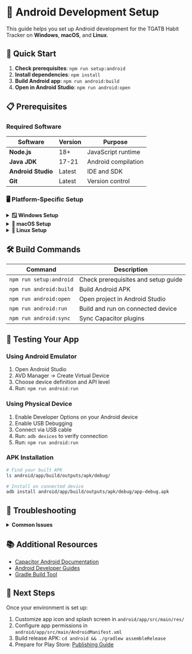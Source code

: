 # 📱 Android Development Setup

This guide helps you set up Android development for the TGATB Habit Tracker on **Windows**, **macOS**, and **Linux**.

## 🚀 Quick Start

1. **Check prerequisites**: `npm run setup:android`
2. **Install dependencies**: `npm install`
3. **Build Android app**: `npm run android:build`
4. **Open in Android Studio**: `npm run android:open`

## 📋 Prerequisites

### Required Software

| Software | Version | Purpose |
|----------|---------|---------|
| **Node.js** | 18+ | JavaScript runtime |
| **Java JDK** | 17-21 | Android compilation |
| **Android Studio** | Latest | IDE and SDK |
| **Git** | Latest | Version control |

### 🖥️ Platform-Specific Setup

<details>
<summary><strong>🪟 Windows Setup</strong></summary>

#### Install Java
```powershell
# Using winget (recommended)
winget install EclipseAdoptium.Temurin.21.JDK

# Or download from https://adoptium.net/
```

#### Install Android Studio
1. Download from [Android Developer](https://developer.android.com/studio)
2. Run installer and follow setup wizard
3. Install Android SDK through SDK Manager

#### Environment Variables
```powershell
# Add to System Environment Variables
ANDROID_HOME=C:\Users\%USERNAME%\AppData\Local\Android\Sdk

# Add to PATH
%ANDROID_HOME%\tools
%ANDROID_HOME%\platform-tools
```

#### Verify Installation
```powershell
java --version
adb version
npm run setup:android
```

</details>

<details>
<summary><strong>🍎 macOS Setup</strong></summary>

#### Install Java
```bash
# Using Homebrew (recommended)
brew install openjdk@21

# Add to PATH
echo 'export PATH="/opt/homebrew/opt/openjdk@21/bin:$PATH"' >> ~/.zshrc
source ~/.zshrc
```

#### Install Android Studio
```bash
# Using Homebrew Cask
brew install --cask android-studio

# Or download from https://developer.android.com/studio
```

#### Environment Variables
Add to `~/.zshrc` or `~/.bash_profile`:
```bash
export ANDROID_HOME=$HOME/Library/Android/sdk
export PATH=$PATH:$ANDROID_HOME/tools:$ANDROID_HOME/platform-tools
```

#### Verify Installation
```bash
java --version
adb version
npm run setup:android
```

</details>

<details>
<summary><strong>🐧 Linux Setup</strong></summary>

#### Install Java
```bash
# Ubuntu/Debian
sudo apt update
sudo apt install openjdk-21-jdk

# Fedora
sudo dnf install java-21-openjdk-devel

# Arch Linux
sudo pacman -S jdk21-openjdk
```

#### Install Android Studio
```bash
# Using Flatpak (recommended)
flatpak install flathub com.google.AndroidStudio

# Using Snap
sudo snap install android-studio --classic

# Or download from https://developer.android.com/studio
```

#### Environment Variables
Add to `~/.bashrc` or `~/.zshrc`:
```bash
export ANDROID_HOME=$HOME/Android/Sdk
export PATH=$PATH:$ANDROID_HOME/tools:$ANDROID_HOME/platform-tools
```

#### Additional Packages
```bash
# Ubuntu/Debian
sudo apt install build-essential

# Fedora
sudo dnf groupinstall "Development Tools"
```

#### Device Access (if using physical device)
```bash
# Add user to plugdev group
sudo usermod -a -G plugdev $USER

# Create udev rules for Android devices
sudo curl -o /etc/udev/rules.d/51-android.rules https://raw.githubusercontent.com/M0Rf30/android-udev-rules/master/51-android.rules
sudo udevadm control --reload-rules
```

#### Verify Installation
```bash
java --version
adb version
npm run setup:android
```

</details>

## 🛠️ Build Commands

| Command | Description |
|---------|-------------|
| `npm run setup:android` | Check prerequisites and setup guide |
| `npm run android:build` | Build Android APK |
| `npm run android:open` | Open project in Android Studio |
| `npm run android:run` | Build and run on connected device |
| `npm run android:sync` | Sync Capacitor plugins |

## 📱 Testing Your App

### Using Android Emulator
1. Open Android Studio
2. AVD Manager → Create Virtual Device
3. Choose device definition and API level
4. Run: `npm run android:run`

### Using Physical Device
1. Enable Developer Options on your Android device
2. Enable USB Debugging
3. Connect via USB cable
4. Run: `adb devices` to verify connection
5. Run: `npm run android:run`

### APK Installation
```bash
# Find your built APK
ls android/app/build/outputs/apk/debug/

# Install on connected device
adb install android/app/build/outputs/apk/debug/app-debug.apk
```

## 🔧 Troubleshooting

<details>
<summary><strong>Common Issues</strong></summary>

### "Java not found"
- Ensure Java 17-21 is installed
- Check JAVA_HOME environment variable
- Restart terminal after setting environment variables

### "Android SDK not found"
- Install Android Studio completely
- Set ANDROID_HOME environment variable
- Install Android SDK through Android Studio SDK Manager

### "Device not found"
- Enable USB Debugging on device
- Install device drivers (Windows)
- Check USB cable (data cable, not charging-only)
- Run `adb devices` to verify

### "Build failed"
- Run `npm run setup:android` to check prerequisites
- Clear Gradle cache: `cd android && ./gradlew clean`
- Sync project: `npm run android:sync`

### Platform-specific Issues

**Windows:**
- Use PowerShell as Administrator if needed
- Disable Windows Defender real-time protection temporarily during build
- Ensure no spaces in your project path

**macOS:**
- Grant Android Studio permissions in System Preferences
- Use `sudo` only if absolutely necessary
- Check Gatekeeper permissions for Android Studio

**Linux:**
- Install missing development packages
- Check user permissions for device access
- Ensure snap/flatpak Android Studio has necessary permissions

</details>

## 📚 Additional Resources

- [Capacitor Android Documentation](https://capacitorjs.com/docs/android)
- [Android Developer Guides](https://developer.android.com/guide)
- [Gradle Build Tool](https://gradle.org/guides/)

## 🎯 Next Steps

Once your environment is set up:
1. Customize app icon and splash screen in `android/app/src/main/res/`
2. Configure app permissions in `android/app/src/main/AndroidManifest.xml`
3. Build release APK: `cd android && ./gradlew assembleRelease`
4. Prepare for Play Store: [Publishing Guide](https://developer.android.com/studio/publish)
